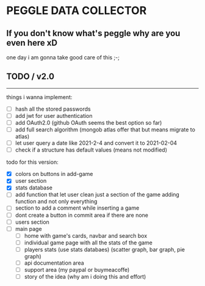 # PEGGLE DATA COLLECTOR

## If you don't know what's peggle why are you even here xD

one day i am gonna take good care of this ;-;

## TODO / v2.0

---

things i wanna implement:

- [ ] hash all the stored passwords
- [ ] add jwt for user authentication
- [ ] add OAuth2.0 (github OAuth seems the best option so far)
- [ ] add full search algorithm (mongob atlas offer that but means migrate to atlas)
- [ ] let user query a date like 2021-2-4 and convert it to 2021-02-04
- [ ] check if a structure has default values (means not modified)

todo for this version:

- [x] colors on buttons in add-game
- [x] user section
- [x] stats database
- [ ] add function that let user clean just a section of the game adding function and not only everything
- [ ] section to add a comment while inserting a game
- [ ] dont create a button in commit area if there are none
- [ ] users section
- [ ] main page
  - [ ] home with game's cards, navbar and search box
  - [ ] individual game page with all the stats of the game
  - [ ] players stats (use stats databaes) (scatter graph, bar graph, pie graph)
  - [ ] api documentation area
  - [ ] support area (my paypal or buymeacoffe)
  - [ ] story of the idea (why am i doing this and effort)
